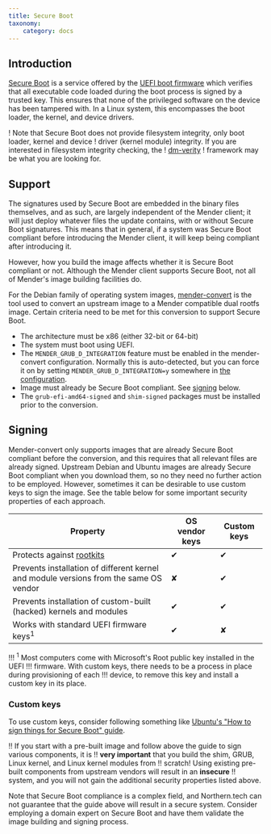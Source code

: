 ```yaml
---
title: Secure Boot
taxonomy:
    category: docs
---
```


## Introduction

[Secure Boot](https://en.wikipedia.org/wiki/UEFI#Secure_Boot?target=_blank) is a service offered by
the [UEFI boot firmware](https://en.wikipedia.org/wiki/UEFI?target=_blank) which verifies that all
executable code loaded during the boot process is
signed by a trusted key. This ensures that none of
the privileged software on the device has been
tampered with. In a Linux system, this encompasses
the boot loader, the kernel, and device drivers.

! Note that Secure Boot does not provide filesystem integrity, only boot loader, kernel and device
! driver (kernel module) integrity. If you are interested in filesystem integrity checking, the
! [dm-verity](https://www.kernel.org/doc/html/latest/admin-guide/device-mapper/verity.html?target=_blank)
! framework may be what you are looking for.

## Support

The signatures used by Secure Boot are embedded in the binary files themselves, and as such, are
largely independent of the Mender client; it will just deploy whatever files the update contains,
with or without Secure Boot signatures. This means that in general, if a system was Secure Boot
compliant before introducing the Mender client, it will keep being compliant after introducing it.

However, how you build the image affects whether it is Secure Boot compliant or not. Although the
Mender client supports Secure Boot, not all of Mender's image building facilities do.

For the Debian family of operating system images,
[mender-convert](https://github.com/mendersoftware/mender-convert?target=_blank) is the tool used to
convert an upstream image to a Mender compatible dual rootfs image. Certain criteria need to be
met for this conversion to support Secure Boot.

* The architecture must be x86 (either 32-bit or 64-bit)
* The system must boot using UEFI.
* The `MENDER_GRUB_D_INTEGRATION` feature must be
  enabled in the mender-convert
  configuration. Normally this is auto-detected, but you can force it on by setting
  `MENDER_GRUB_D_INTEGRATION=y` somewhere in [the
  configuration](../02.Convert-a-Mender-Debian-image/01.Customization).
* Image must already be Secure Boot compliant. See [signing](#signing) below.
* The `grub-efi-amd64-signed` and `shim-signed` packages must be
  installed prior to the conversion.

## Signing

Mender-convert only supports images that are already Secure Boot compliant before the conversion,
and this requires that all relevant files are already signed. Upstream Debian and Ubuntu images are
already Secure Boot compliant when you download them, so no they need no further action to be
employed. However, sometimes it can be desirable to use custom keys to sign the image. See the table
below for some important security properties of each approach.

| **Property**                                                                          | **OS vendor keys** | **Custom keys** |
|---------------------------------------------------------------------------------------|--------------------|-----------------|
| Protects against [rootkits](https://en.wikipedia.org/wiki/Rootkit?target=_blank)      | ✔                  | ✔               |
| Prevents installation of different kernel and module versions from the same OS vendor | ✘                  | ✔               |
| Prevents installation of custom-built (hacked) kernels and modules                    | ✔                  | ✔               |
| Works with standard UEFI firmware keys<sup>1</sup>                                    | ✔                  | ✘               |

!!! <sup>1</sup> Most computers come with Microsoft's Root public key installed in the UEFI
!!! firmware. With custom keys, there needs to be a process in place during provisioning of each
!!! device, to remove this key and install a custom key in its place.

### Custom keys

To use custom keys, consider following something like [Ubuntu's "How to sign things for Secure
Boot" guide](https://ubuntu.com/blog/how-to-sign-things-for-secure-boot).

!! If you start with a pre-built image and follow above the guide to sign various components, it is
!! **very important** that you build the shim, GRUB, Linux kernel, and Linux kernel modules from
!! scratch! Using existing pre-built components from upstream vendors will result in an **insecure**
!! system, and you will not gain the additional security properties listed above.

Note that Secure Boot compliance is a complex field, and Northern.tech can not guarantee that the
guide above will result in a secure system. Consider employing a domain expert on Secure Boot and
have them validate the image building and signing process.
